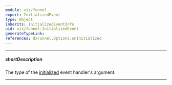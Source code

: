 ```yaml
---
module: viz/funnel
export: InitializedEvent
type: Object
inherits: InitializedEventInfo
uid: viz/funnel:InitializedEvent
generateTypeLink: 
references: dxFunnel.Options.onInitialized
---
```

---
##### shortDescription
The type of the [initialized]({basewidgetpath}/Events/#initialized) event handler's argument.

---
<!-- Description goes here -->